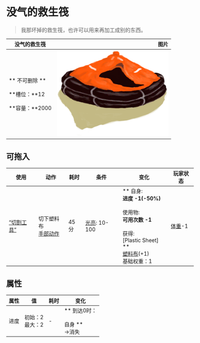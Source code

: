 # 没气的救生筏  
> 我那坏掉的救生筏，也许可以用来再加工成别的东西。  
  
  没气的救生筏  |   图片   
 ----  |  ----:   
 ** 不可删除 **<br><br>**槽位：**12<br><br>**容量：**2000  |  <img decoding="async" src="Sprite/LifeRaft.png" href="a.md" style="max-width:300px;max-height:300px;">   
  
## 可拖入  
使用  |  动作  |  耗时  |  条件  |  变化  |  玩家状态  
----  |  ----  |  ----  |  ----  |  ----  |  ----  
[“切割工具”](tag_Cutter.md)  |  切下塑料布<br>[手部动作](HandAction.md)  |  45分  |  [光亮](Light.md): 10-100  |  ** 自身: **<br>进度  -1(-50%)<br><br>** 使用物: **<br>可用次数  -1<br><br>** 获得: **<br>** [Plastic Sheet] **<br>  [塑料布](PlasticSheet.md)(+1)<br>基础权重：1  |  [体重](Weight.md)-1  
## 属性   
属性  |  值  |  耗时  |  变化  
----  |  ----  |  ----  |  ----  
进度  |  初始：2<br>最大：2  |  -  |  ** 到达0时： **<br><br>** 自身 **<br>→消失  


<script>document.title="没气的救生筏 - 卡牌生存百科 Card Survival Wiki";</script>